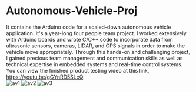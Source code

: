 # Autonomous-Vehicle-Proj
It contains the Arduino code for a scaled-down autonomous vehicle application. It's a year-long four people team project. I worked extensively with Arduino boards and wrote C/C++ code to incorporate data from ultrasonic sensors, cameras, LIDAR, and GPS signals in order to make the vehicle move appropriately. Through this hands-on and challenging project, I gained precious team management and communication skills as well as technical expertise in embedded systems and real-time control systems. You can view the finished product testing video at this link, https://youtu.be/gGYnRD5SLcQ.  
![av1](https://user-images.githubusercontent.com/16688583/29503922-ad59053a-85f0-11e7-844b-5f2423b76f00.jpg)
![av2](https://user-images.githubusercontent.com/16688583/29503926-b2668f16-85f0-11e7-92cc-9f5dd8768e8d.jpg)
![av3](https://user-images.githubusercontent.com/16688583/29503931-b775e376-85f0-11e7-8a7b-86625c89e291.jpg)
